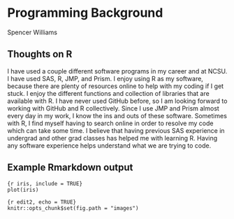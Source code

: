 Programming Background
================
Spencer Williams

## Thoughts on R

I have used a couple different software programs in my career and at
NCSU. I have used SAS, R, JMP, and Prism. I enjoy using R as my
software, because there are plenty of resources online to help with my
coding if I get stuck. I enjoy the different functions and collection of
libraries that are available with R. I have never used GitHub before, so
I am looking forward to working with GitHub and R collectively. Since I
use JMP and Prism almost every day in my work, I know the ins and outs
of these software. Sometimes with R, I find myself having to search
online in order to resolve my code which can take some time. I believe
that having previous SAS experience in undergrad and other grad classes
has helped me with learning R. Having any software experience helps
understand what we are trying to code.

## Example Rmarkdown output

    {r iris, include = TRUE}
    plot(iris)

    {r edit2, echo = TRUE}
    knitr::opts_chunk$set(fig.path = "images")
